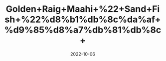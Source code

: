 ---
title: 'Golden+Raig+Maahi+%22+Sand+Fish+%22%d8%b1%db%8c%da%af+%d9%85%d8%a7%db%81%db%8c+'
date: '2022-10-06' 
metatag: '' 
inventory: '0' 
draft: false 
# meta description 
shortDescripton: 'Sandfish+is+an+excellent+source+of+zinc+and+causes+shrinkage+of+seminiferous+tubules+and+male+sex+hormones.'
description: 'Herb'
longdescription: ''
featured: True
# product Price
price: '2000.0'
# Product Short Description
shortDescription: 'Sandfish+is+an+excellent+source+of+zinc+and+causes+shrinkage+of+seminiferous+tubules+and+male+sex+hormones.'
productID: 'EA2FB88D-9A24-ED11-9968-005056B3A416'
type: 'products'
category: 'Herb' 
thumnailproduct: 'https://eraconnect.blob.core.windows.net/product-images/aminsaddiquidawakhana/EA2FB88D-9A24-ED11-9968-005056B3A416.webp' 
images:
  - image: 'https://eraconnect.blob.core.windows.net/product-images/aminsaddiquidawakhana/EA2FB88D-9A24-ED11-9968-005056B3A416.webp'  
Variants:
---